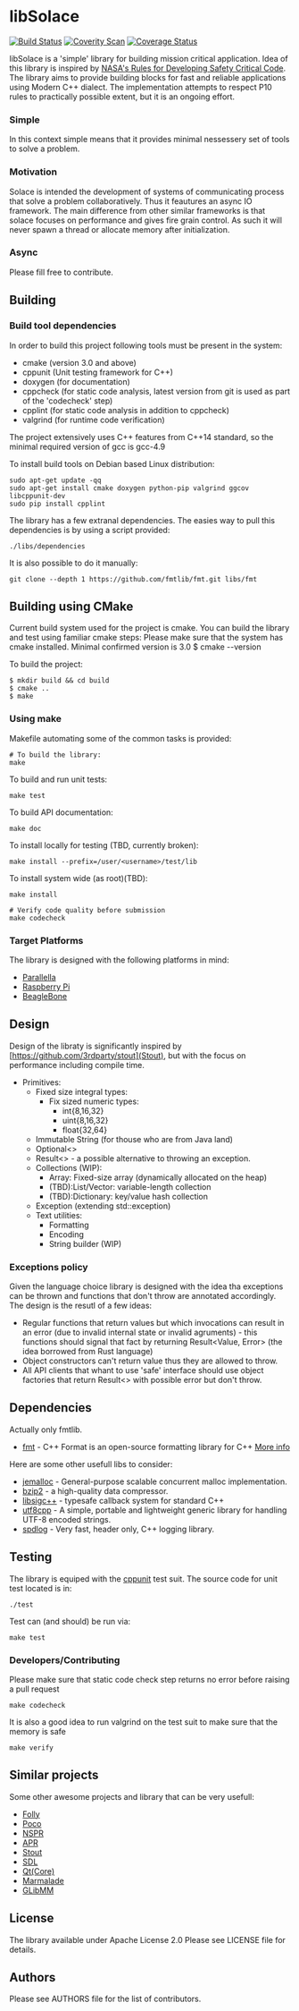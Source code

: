 libSolace
===============
[![Build Status](https://travis-ci.org/abbyssoul/libsolace.png?branch=master)](https://travis-ci.org/abbyssoul/libsolace)
[![Coverity Scan](https://scan.coverity.com/projects/9728/badge.svg)](https://scan.coverity.com/projects/abbyssoul-libsolace)
[![Coverage Status](https://coveralls.io/repos/github/abbyssoul/libsolace/badge.svg?branch=master)](https://coveralls.io/github/abbyssoul/libsolace?branch=master)

libSolace is a 'simple' library for building mission critical application.
Idea of this library is inspired by [NASA's Rules for Developing Safety Critical Code](http://spinroot.com/gerard/pdf/P10.pdf).
The library aims to provide building blocks for fast and reliable applications using Modern C++ dialect.
The implementation attempts to respect P10 rules to practically possible extent, but it is an ongoing effort.

### Simple
In this context simple means that it provides minimal nessessery set of tools to solve a problem.

### Motivation
Solace is intended the development of systems of communicating process that solve a problem collaboratively. Thus
it feautures an async IO framework. The main difference from other similar frameworks is that solace focuses on
performance and gives fire grain control. As such it will never spawn a thread or allocate memory after initialization.

### Async


Please fill free to contribute.


## Building
### Build tool dependencies
In order to build this project following tools must be present in the system:
* cmake (version 3.0 and above)
* cppunit (Unit testing framework for C++)
* doxygen (for documentation)
* cppcheck (for static code analysis, latest version from git is used as part of the 'codecheck' step)
* cpplint (for static code analysis in addition to cppcheck)
* valgrind (for runtime code verification)

The project extensively uses C++ features from C++14 standard, so the minimal required version of gcc is gcc-4.9


To install build tools on Debian based Linux distribution:
```shell
sudo apt-get update -qq
sudo apt-get install cmake doxygen python-pip valgrind ggcov libcppunit-dev
sudo pip install cpplint
```

The library has a few extranal dependencies.
The easies way to pull this dependencies is by using a script provided:
```shell
./libs/dependencies
```

It is also possible to do it manually:
```shell
git clone --depth 1 https://github.com/fmtlib/fmt.git libs/fmt
```


## Building using CMake
Current build system used for the project is cmake. You can build the library and test using familiar cmake steps:
Please make sure that the system has cmake installed. Minimal confirmed version is 3.0
    $ cmake --version

To build the project:
```shell
$ mkdir build && cd build
$ cmake ..
$ make
```

### Using make
Makefile automating some of the common tasks is provided:
```shell
# To build the library:
make
```

To build and run unit tests:
```shell
make test
```

To build API documentation:
```shell
make doc
```

To install locally for testing (TBD, currently broken):
```shell
make install --prefix=/user/<username>/test/lib
```

To install system wide (as root)(TBD):
```
make install
```

```shell
# Verify code quality before submission
make codecheck
```


### Target Platforms
The library is designed with the following platforms in mind:
 * [Parallella](https://www.parallella.org/)
 * [Raspberry Pi](https://www.raspberrypi.org/)
 * [BeagleBone](http://beagleboard.org/)


## Design
Design of the libraty is significantly inspired by [https://github.com/3rdparty/stout](Stout), but with the focus on performance including compile time.

 - Primitives:
	- Fixed size integral types: 
		- Fix sized numeric types: 
			- int{8,16,32}
			- uint{8,16,32}
			- float{32,64}
	- Immutable String (for thouse who are from Java land)
	- Optional<>
	- Result<> - a possible alternative to throwing an exception.
	- Collections (WIP):
		- Array: Fixed-size array (dynamically allocated on the heap)
		- (TBD):List/Vector: variable-length collection
		- (TBD):Dictionary: key/value hash collection
	- Exception (extending std::exception)
	- Text utilities:
		- Formatting
		- Encoding
		- String builder (WIP)


### Exceptions policy
Given the language choice library is designed with the idea tha exceptions can be thrown and functions that don't throw are annotated accordingly. The design is the resutl of a few ideas:
 - Regular functions that return values but which invocations can result in an error (due to invalid internal state or invalid agruments) - this functions should signal that fact by returning Result<Value, Error> (the idea borrowed from Rust language)
 - Object constructors can't return value thus they are allowed to throw. 
 - All API clients that whant to use 'safe' interface should use object factories that return Result<> with possible error but don't throw.


## Dependencies
Actually only fmtlib.
* [fmt](https://github.com/fmtlib/fmt) - C++ Format is an open-source formatting library for C++ [More info](http://fmtlib.net/latest/index.html)

Here are some other usefull libs to consider:
* [jemalloc](http://www.canonware.com/jemalloc) - General-purpose scalable concurrent malloc implementation.
* [bzip2](http://www.bzip.org/) - a high-quality data compressor.
* [libsigc++](http://libsigc.sourceforge.net/) - typesafe callback system for standard C++
* [utf8cpp](http://utfcpp.sourceforge.net/) - A simple, portable and lightweight generic library for handling UTF-8 encoded strings.
* [spdlog](https://github.com/gabime/spdlog) - Very fast, header only, C++ logging library.


## Testing
The library is equiped with the [cppunit](https://sourceforge.net/projects/cppunit/) test suit.
The source code for unit test located is in:
```
./test 
```

Test can (and should) be run via:
```shell
make test
```

### Developers/Contributing
Please make sure that static code check step returns no error before raising a pull request
```shell
make codecheck
```

It is also a good idea to run valgrind on the test suit to make sure that the memory is safe
```shell
make verify
```


## Similar projects
Some other awesome projects and library that can be very usefull:
* [Folly](https://github.com/facebook/folly)
* [Poco](http://pocoproject.org/)
* [NSPR](https://developer.mozilla.org/en-US/docs/Mozilla/Projects/NSPR)
* [APR](http://apr.apache.org/)
* [Stout](https://github.com/3rdparty/stout)
* [SDL](http://www.libsdl.org/)
* [Qt(Core)](http://doc.qt.nokia.com/)
* [Marmalade](http://www.madewithmarmalade.com/marmalade)
* [GLibMM](http://developer.gnome.org/glibmm/)


## License
The library available under Apache License 2.0
Please see LICENSE file for details.


## Authors
Please see AUTHORS file for the list of contributors.

